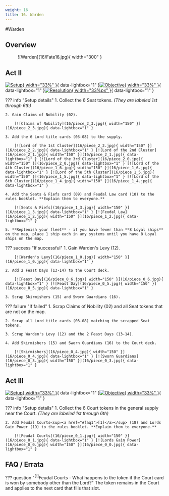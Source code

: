 ```yaml
---
weight: 16
title: 16. Warden
---
```

#Warden
## Overview
<figure markdown="span">
![Warden](16/Fate16.jpg){ width="300" }
</figure>

## Act II

[![Setup](16/piece_2_4.jpg){ width="33%" }](16/piece_2_4.jpg){ data-lightbox="1" }[![Objective](16/back_2_4.jpg){ width="33%" }](16/back_2_4.jpg){ data-lightbox="1" }[![Resolution](16/piece_1_1.jpg){ width="33%px" }](16/piece_1_1.jpg){ data-lightbox="1" }

??? info "Setup details"
    1. Collect the 6 Seat tokens. *(They are labeled 1st through 6th)*
    
    2. Gain Claims of Nobility (02).
    
        [![Claims of Nobility](16/piece_2_3.jpg){ width="150" }](16/piece_2_3.jpg){ data-lightbox="1" }
    
    3. Add the 6 Lord title cards (03-08) to the supply.
    
        [![Lord of the 1st Cluster](16/piece_2_2.jpg){ width="150" }](16/piece_2_2.jpg){ data-lightbox="1" } [![Lord of the 2nd Cluster](16/piece_2_1.jpg){ width="150" }](16/piece_2_1.jpg){ data-lightbox="1" } [![Lord of the 3rd Cluster](16/piece_2_0.jpg){ width="150" }](16/piece_2_0.jpg){ data-lightbox="1" } [![Lord of the 4th Cluster](16/piece_1_6.jpg){ width="150" }](16/piece_1_6.jpg){ data-lightbox="1" } [![Lord of the 5th Cluster](16/piece_1_5.jpg){ width="150" }](16/piece_1_5.jpg){ data-lightbox="1" } [![Lord of the 6th Cluster](16/piece_1_4.jpg){ width="150" }](16/piece_1_4.jpg){ data-lightbox="1" }
    
    4. Add the Seats & Fiefs card (09) and Feudal Law card (10) to the rules booklet. **Explain them to everyone.**
    
        [![Seats & Fiefs](16/piece_1_3.jpg){ width="150" }](16/piece_1_3.jpg){ data-lightbox="1" } [![Feudal Law](16/piece_1_2.jpg){ width="150" }](16/piece_1_2.jpg){ data-lightbox="1" }
    
    5. **Replenish your fleet** - if you have fewer than **8 Loyal ships** on the map, place 1 ship each in any systems until you have 8 Loyal ships on the map.

??? success "If successful"
    1. Gain Warden's Levy (12).
    
        [![Warden's Levy](16/piece_1_0.jpg){ width="150" }](16/piece_1_0.jpg){ data-lightbox="1" }
    
    2. Add 2 Feast Days (13-14) to the Court deck.
    
        [![Feast Day](16/piece_0_6.jpg){ width="150" }](16/piece_0_6.jpg){ data-lightbox="1" } [![Feast Day](16/piece_0_5.jpg){ width="150" }](16/piece_0_5.jpg){ data-lightbox="1" }
    
    3. Scrap Skirmishers (15) and Sworn Guardians (16).

??? failure "If failed"
    1. Scrap Claims of Nobility (02) and all Seat tokens that are not on the map.
    
    2. Scrap all Lord title cards (03-08) matching the scrapped Seat tokens.
    
    3. Scrap Warden's Levy (12) and the 2 Feast Days (13-14).
    
    4. Add Skirmishers (15) and Sworn Guardians (16) to the Court deck.

        [![Skirmishers](16/piece_0_4.jpg){ width="150" }](16/piece_0_4.jpg){ data-lightbox="1" } [![Sworn Guardians](16/piece_0_3.jpg){ width="150" }](16/piece_0_3.jpg){ data-lightbox="1" }

## Act III

[![Setup](16/piece_0_2.jpg){ width="33%" }](16/piece_0_2.jpg){ data-lightbox="1" }[![Objective](16/back_0_2.jpg){ width="33%" }](16/back_0_2.jpg){ data-lightbox="1" }

??? info "Setup details"
    1. Collect the 6 Court tokens in the general supply near the Court. *(They are labeled 1st through 6th)*
    
    2. Add Feudal Courts<sup><a href="#faq1">[1]</a></sup> (18) and Lords Gain Power (19) to the rules booklet. **Explain them to everyone.**

        [![Feudal Courts](16/piece_0_1.jpg){ width="150" }](16/piece_0_1.jpg){ data-lightbox="1" } [![Lords Gain Power](16/piece_0_0.jpg){ width="150" }](16/piece_0_0.jpg){ data-lightbox="1" }

## FAQ / Errata

??? question "<sup>[1]</sup>Feudal Courts - What happens to the token if the Court card is won by somebody other than the Lord?"
    <a id="faq1"></a>The token remains in the Court and applies to the next card that fills that slot.